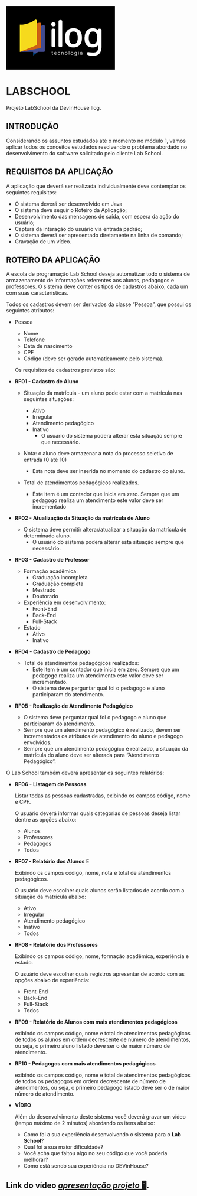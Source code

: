 ![Ilog](/ilog.png)

# LABSCHOOL
Projeto LabSchool da DevInHouse Ilog.

## INTRODUÇÃO
<p>Considerando os assuntos estudados até o momento no módulo 1, vamos aplicar todos os conceitos estudados resolvendo o problema abordado no desenvolvimento do software solicitado pelo cliente Lab School.</p>

## REQUISITOS DA APLICAÇÃO
<p>A aplicação que deverá ser realizada individualmente deve contemplar os seguintes requisitos:</p>

- O sistema deverá ser desenvolvido em Java
- O sistema deve seguir o Roteiro da Aplicação;
- Desenvolvimento das mensagens de saída, com espera da ação do usuário;
- Captura da interação do usuário via entrada padrão;
- O sistema deverá ser apresentado diretamente na linha de comando;
- Gravação de um vídeo.

## ROTEIRO DA APLICAÇÃO
<p>A escola de programação Lab School deseja automatizar todo o sistema de armazenamento de informações referentes aos alunos, pedagogos e professores. 
O sistema deve conter os tipos de cadastros abaixo, cada um com suas características. </p>

<p>Todos os cadastros devem ser derivados da classe “Pessoa”, que possui os seguintes atributos:</p>

- Pessoa
  - Nome
  - Telefone
  - Data de nascimento
  - CPF
  - Código  (deve ser gerado automaticamente pelo sistema).
  
  <p>Os requisitos de cadastros previstos são:</p>
 
- **RF01 - Cadastro de Aluno**
  - Situação da matrícula - um aluno pode estar com a matrícula nas seguintes situações:  
    - Ativo
    - Irregular
    - Atendimento pedagógico
    - Inativo
      - O usuário do sistema poderá alterar esta situação sempre que necessário.</p>
  
  - Nota: o aluno deve armazenar a nota do processo seletivo de entrada (0 até 10)
    - Esta nota deve ser inserida no momento do cadastro do aluno.
  - Total de atendimentos pedagógicos realizados.
    - Este item é um contador que inicia em zero. Sempre que um pedagogo realiza um atendimento este valor deve ser incrementado
    
- **RF02 - Atualização da Situação da matrícula de Aluno**
  - O sistema deve permitir alterar/atualizar a situação da matrícula de determinado aluno.
    - O usuário do sistema poderá alterar esta situação sempre que necessário.
    
- **RF03 - Cadastro de Professor**
  - Formação acadêmica:
    - Graduação incompleta
    - Graduação completa
    - Mestrado
    - Doutorado
  - Experiência em desenvolvimento:
    - Front-End
    - Back-End
    - Full-Stack
  - Estado
    - Ativo
    - Inativo
- **RF04 - Cadastro de Pedagogo**
  - Total de atendimentos pedagógicos realizados:
    - Este item é um contador que inicia em zero. Sempre que um pedagogo realiza um atendimento este valor deve ser incrementado.
    - O sistema deve perguntar qual foi o pedagogo e aluno participaram do atendimento.
    
- **RF05 - Realização de Atendimento Pedagógico**
  - O sistema deve perguntar qual foi o pedagogo e aluno que participaram do atendimento.
  - Sempre que um atendimento pedagógico é realizado, devem ser incrementados os atributos de atendimento do aluno e pedagogo envolvidos.
  - Sempre que um atendimento pedagógico é realizado, a situação da matrícula do aluno deve ser alterada para “Atendimento Pedagógico”.
  
<p>O Lab School também deverá apresentar os seguintes relatórios:</p>

- **RF06 - Listagem de Pessoas**
  <p>Listar todas as pessoas cadastradas, exibindo os campos código, nome e CPF.</p> 
  <p>O usuário deverá informar quais categorias de pessoas deseja listar dentre as opções abaixo:</p>
  
    - Alunos
    - Professores
    - Pedagogos
    - Todos

- **RF07 - Relatório dos Alunos** E
  <p>Exibindo os campos código, nome, nota e total de atendimentos pedagógicos.</p>
  <p>O usuário deve escolher quais alunos serão listados de acordo com a situação da matrícula abaixo:</p>
  
  - Ativo
  - Irregular
  - Atendimento pedagógico
  - Inativo
  - Todos
  
- **RF08 - Relatório dos Professores**
  <p>Exibindo os campos código, nome, formação acadêmica, experiência e estado.</p>
  <p>O usuário deve escolher quais registros apresentar de acordo com as opções abaixo de experiência:</p>
  
  - Front-End
  - Back-End
  - Full-Stack
  - Todos

- **RF09 - Relatório de Alunos com mais atendimentos pedagógicos**
  <p>exibindo os campos código, nome e total de atendimentos pedagógicos de todos os alunos em ordem decrescente de número de atendimentos, ou seja, o primeiro aluno listado deve ser o de maior número de atendimento. </p>

- **RF10 - Pedagogos com mais atendimentos pedagógicos**
  <p>exibindo os campos código, nome e total de atendimentos pedagógicos de todos os pedagogos em ordem decrescente de número de atendimentos, ou seja, o primeiro pedagogo listado deve ser o de maior número de atendimento.</p> 
  
- **VÍDEO**
  <p>Além do desenvolvimento deste sistema você deverá gravar um vídeo (tempo máximo de 2 minutos) abordando os itens abaixo:</p>
  
    - Como foi a sua experiência desenvolvendo o sistema para o **Lab School**?
    - Qual foi a sua maior dificuldade?
    - Você acha que faltou algo no seu código que você poderia melhorar?
    - Como está sendo sua experiência no DEVinHouse?

## Link do vídeo [*apresentação projeto* 🖥](https://duckduckgo.com "Módulo I").
  



  
  


